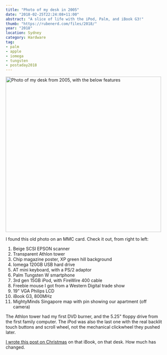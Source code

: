 ```yaml
---
title: "Photo of my desk in 2005"
date: "2018-02-25T22:24:08+11:00"
abstract: "A slice of life with the iPod, Palm, and iBook G3!"
thumb: "https://rubenerd.com/files/2018/"
year: "2018"
location: Sydney
category: Hardware
tag:
- palm
- apple
- iomega
- tungsten
- postaday2018
---
```

<p><img src="https://rubenerd.com/files/2018/photo-2005desk@1x.jpg" srcset="https://rubenerd.com/files/2018/photo-2005desk@1x.jpg 1x, https://rubenerd.com/files/2018/photo-2005desk@2x.jpg 2x" alt="Photo of my desk from 2005, with the below features" style="width:500px" /></p>

I found this old photo on an MMC card. Check it out, from right to left:

1. Beige SCSI EPSON scanner
2. Transparent Athlon tower
3. Chip magazine poster, XP green hill background
4. Iomega 120GB USB hard drive
5. AT mini keyboard, with a PS/2 adaptor
6. Palm Tungsten W smartphone
7. 3rd gen 15GB iPod, with FireWire 400 cable
8. Freebie mouse I got from a Western Digital trade show
9. 19" VGA Philips LCD
10. iBook G3, 800MHz
11. MightyMinds Singapore map with pin showing our apartment (off camera)

The Athlon tower had my first DVD burner, and the 5.25" floppy drive from the first family computer. The iPod was also the last one with the real backlit touch buttons and scroll wheel, not the mechanical clickwheel they pushed later.

[I wrote this post on Christmas] on that iBook, on that desk. How much has changed.

[I wrote this post on Christmas]: https://rubenerd.com/and-so-this-is-christmas/
